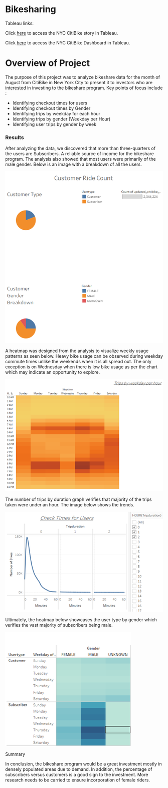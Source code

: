 # Bikesharing

Tableau links:
 
Click [here](https://public.tableau.com/app/profile/peter.gitwekere/viz/NYCitiBikeAnalysis_16637366339800/NYCCitiBikeAnalysis) to access the NYC CitiBike story in Tableau.

Click [here](https://public.tableau.com/app/profile/peter.gitwekere/viz/NEWYORKCITIBIKEDASHBOARD/NYCCitibikeDashboard) to access the NYC CitiBike Dashboard in Tableau.

# Overview of Project

The purpose of this project was to analyze bikeshare data for the month of August from CitiBike in New York City to present it to investors who are interested in investing to the bikeshare program. Key points of focus include :

- Identifying checkout times for users
- Identifying checkout times by Gender
- Identifying trips by weekday for each hour
- Identifying trips by gender (Weekday per Hour)
- Identifying user trips by gender by week

### Results

After analyzing the data, we discovered that more than three-quarters of the users are Subscribers. A reliable source of income for the bikeshare program. The analysis also showed that most users were primarily of the male gender. Below is an image with a breakdown of all the users. 

![Customer Ride Count](customer_rideCount.png)

A heatmap was designed from the analysis to visualize weekly usage patterns as seen below. Heavy bike usage can be observed during weekday commute times unlike the weekends when it is all spread out. The only exception is on Wednesday when there is low bike usage as per the chart which may indicate an opportunity to explore.

![Weekly Usage Patterns](weekly_usagePatterns.png)

The number of trips by duration graph verifies that majority of the trips taken were under an hour. The image below shows the trends.

![Number of Trips by Duration](number_trips_byDuration.png)

Ultimately, the heatmap below showcases the user type by gender which verifies the vast majority of subscribers being male.

![User Trips by Gender by weekday](tripsbyGender_by_weekday.png) 

Summary

In conclusion, the bikeshare program would be a great investment mostly in densely populated areas due to demand. In addition, the percentage of subscribers versus customers is a good sign to the investment. More research needs to be carried to ensure incorporation of female riders.
  
